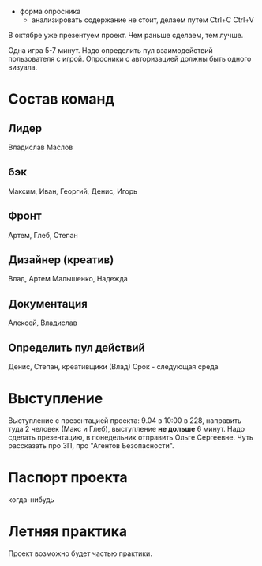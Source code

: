 - форма опросника
	- анализировать содержание не стоит, делаем путем Ctrl+C Ctrl+V


В октябре уже презентуем проект. Чем раньше сделаем, тем лучше.

Одна игра 5-7 минут. Надо определить пул взаимодействий пользователя с игрой.
Опросники с авторизацией должны быть одного визуала.
# Состав команд
## Лидер
Владислав Маслов
## бэк
Максим, Иван, Георгий, Денис, Игорь
## Фронт 
Артем, Глеб, Степан
## Дизайнер (креатив)
Влад, Артем Малышенко, Надежда
## Документация
Алексей, Владислав
## Определить пул действий
Денис, Степан, креативщики (Влад)
Срок - следующая среда
# Выступление
Выступление с презентацией проекта: 9.04 в 10:00 в 228, направить туда 2 человек (Макс и Глеб), выступление **не дольше** 6 минут. Надо сделать презентацию, в понедельник отправить Ольге Сергеевне. Чуть рассказать про ЗП, про "Агентов Безопасности". 
# Паспорт проекта
когда-нибудь
# Летняя практика
Проект возможно будет частью практики.